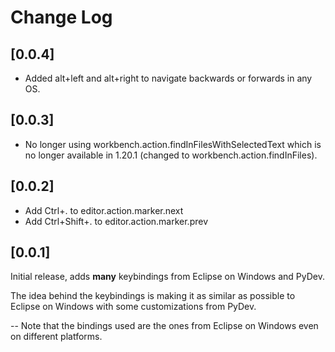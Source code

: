 # Change Log

## [0.0.4]

- Added alt+left and alt+right to navigate backwards or forwards in any OS.

## [0.0.3]

- No longer using workbench.action.findInFilesWithSelectedText which is no longer available in 1.20.1 (changed to workbench.action.findInFiles).

## [0.0.2]

- Add Ctrl+. to editor.action.marker.next
- Add Ctrl+Shift+. to editor.action.marker.prev

## [0.0.1]

Initial release, adds **many** keybindings from Eclipse on Windows and PyDev. 

The idea behind the keybindings is making it as similar as possible to Eclipse on Windows with some customizations from PyDev.

-- Note that the bindings used are the ones from Eclipse on Windows even on different platforms.